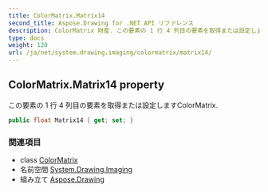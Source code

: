 ```yaml
---
title: ColorMatrix.Matrix14
second_title: Aspose.Drawing for .NET API リファレンス
description: ColorMatrix 財産. この要素の 1 行 4 列目の要素を取得または設定しますColorMatrix.
type: docs
weight: 120
url: /ja/net/system.drawing.imaging/colormatrix/matrix14/
---
```

## ColorMatrix.Matrix14 property

この要素の 1 行 4 列目の要素を取得または設定しますColorMatrix.

```csharp
public float Matrix14 { get; set; }
```

### 関連項目

* class [ColorMatrix](../)
* 名前空間 [System.Drawing.Imaging](../../colormatrix/)
* 組み立て [Aspose.Drawing](../../../)


